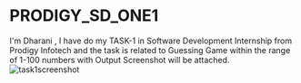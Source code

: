# PRODIGY_SD_ONE1
I'm Dharani , I have do my TASK-1 in Software Development  Internship from Prodigy Infotech and the task is related to Guessing Game within the range of 1-100 numbers with Output Screenshot will be attached.
![task1screenshot](https://github.com/user-attachments/assets/3f220245-1aa7-4302-8738-f66f3e459a5e)

